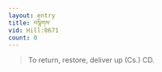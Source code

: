 ```yaml
---
layout: entry
title: བསྙིགས་
vid: Hill:0671
count: 0
---
```

> To return, restore, deliver up (Cs\.) CD\.


